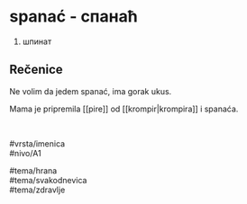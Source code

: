 # spanać - спанаћ

1. шпинат

## Rečenice

Ne volim da jedem spanać, ima gorak ukus.

Mama je pripremila [[pire]] od [[krompir|krompira]] i spanaća.

<br>

#vrsta/imenica  
#nivo/A1  

#tema/hrana  
#tema/svakodnevica  
#tema/zdravlje
